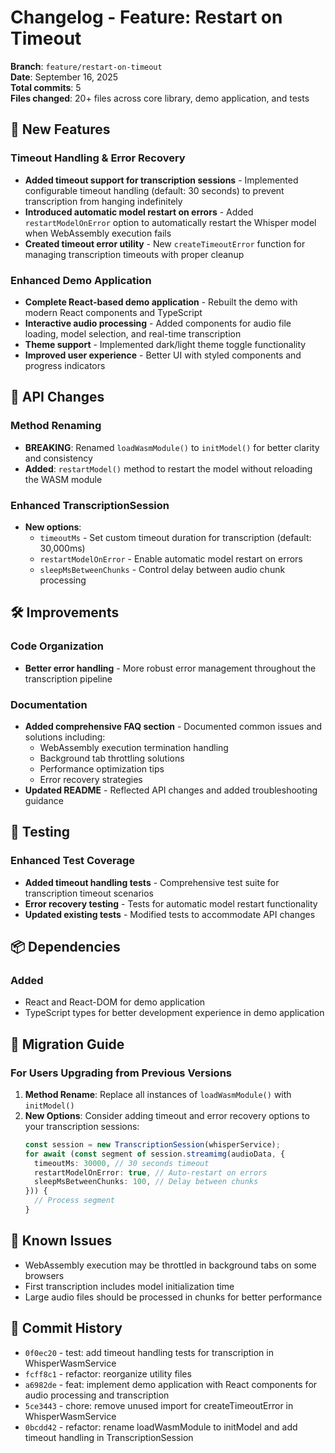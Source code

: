 # Changelog - Feature: Restart on Timeout

**Branch**: `feature/restart-on-timeout`  
**Date**: September 16, 2025  
**Total commits**: 5  
**Files changed**: 20+ files across core library, demo application, and tests

## 🚀 New Features

### Timeout Handling & Error Recovery

- **Added timeout support for transcription sessions** - Implemented configurable timeout handling (default: 30 seconds) to prevent transcription from hanging indefinitely
- **Introduced automatic model restart on errors** - Added `restartModelOnError` option to automatically restart the Whisper model when WebAssembly execution fails
- **Created timeout error utility** - New `createTimeoutError` function for managing transcription timeouts with proper cleanup

### Enhanced Demo Application

- **Complete React-based demo application** - Rebuilt the demo with modern React components and TypeScript
- **Interactive audio processing** - Added components for audio file loading, model selection, and real-time transcription
- **Theme support** - Implemented dark/light theme toggle functionality
- **Improved user experience** - Better UI with styled components and progress indicators

## 🔧 API Changes

### Method Renaming

- **BREAKING**: Renamed `loadWasmModule()` to `initModel()` for better clarity and consistency
- **Added**: `restartModel()` method to restart the model without reloading the WASM module

### Enhanced TranscriptionSession

- **New options**:
  - `timeoutMs` - Set custom timeout duration for transcription (default: 30,000ms)
  - `restartModelOnError` - Enable automatic model restart on errors
  - `sleepMsBetweenChunks` - Control delay between audio chunk processing

## 🛠️ Improvements

### Code Organization

- **Better error handling** - More robust error management throughout the transcription pipeline

### Documentation

- **Added comprehensive FAQ section** - Documented common issues and solutions including:
  - WebAssembly execution termination handling
  - Background tab throttling solutions
  - Performance optimization tips
  - Error recovery strategies
- **Updated README** - Reflected API changes and added troubleshooting guidance

## 🧪 Testing

### Enhanced Test Coverage

- **Added timeout handling tests** - Comprehensive test suite for transcription timeout scenarios
- **Error recovery testing** - Tests for automatic model restart functionality
- **Updated existing tests** - Modified tests to accommodate API changes


## 📦 Dependencies

### Added

- React and React-DOM for demo application
- TypeScript types for better development experience in demo application


## 🔄 Migration Guide

### For Users Upgrading from Previous Versions

1. **Method Rename**: Replace all instances of `loadWasmModule()` with `initModel()`
2. **New Options**: Consider adding timeout and error recovery options to your transcription sessions:
   ```typescript
   const session = new TranscriptionSession(whisperService);
   for await (const segment of session.streamimg(audioData, {
     timeoutMs: 30000, // 30 seconds timeout
     restartModelOnError: true, // Auto-restart on errors
     sleepMsBetweenChunks: 100, // Delay between chunks
   })) {
     // Process segment
   }
   ```

## 🐛 Known Issues

- WebAssembly execution may be throttled in background tabs on some browsers
- First transcription includes model initialization time
- Large audio files should be processed in chunks for better performance

## 📝 Commit History

- `0f0ec20` - test: add timeout handling tests for transcription in WhisperWasmService
- `fcff8c1` - refactor: reorganize utility files
- `a6982de` - feat: implement demo application with React components for audio processing and transcription
- `5ce3443` - chore: remove unused import for createTimeoutError in WhisperWasmService
- `0bcdd42` - refactor: rename loadWasmModule to initModel and add timeout handling in TranscriptionSession

